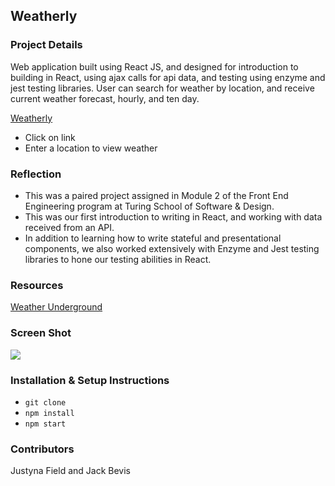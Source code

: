 ## Weatherly

### Project Details

Web application built using React JS, and designed for introduction to building in React, using ajax calls for api data, and testing using enzyme and jest testing libraries. User can search for weather by location, and receive current weather forecast, hourly, and ten day.

[Weatherly](https://weatherly-jbevis.herokuapp.com/)
* Click on link
* Enter a location to view weather

### Reflection
  - This was a paired project assigned in Module 2 of the Front End Engineering program at Turing School of Software & Design.
  - This was our first introduction to writing in React, and working with data received from an API.
  - In addition to learning how to write stateful and presentational components, we also worked extensively with Enzyme and Jest testing libraries to hone our testing abilities in React.

### Resources
[Weather Underground](https://www.wunderground.com/)

### Screen Shot
![](http://recordit.co/Aybn2GpkeQ)

### Installation & Setup Instructions

* `git clone`
* `npm install`
* `npm start`  

### Contributors
Justyna Field and Jack Bevis
